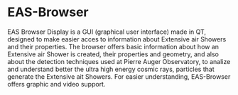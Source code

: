 # EAS-Browser

EAS Browser Display is a GUI (graphical user interface) made in QT, designed to make easier acces to information about Extensive air Showers and their properties. The browser offers basic information about how an Extensive air Shower is created, their properties and geometry, and also about the detection techniques used at Pierre Auger Observatory, to analize and understand better the ultra high energy cosmic rays, particles that generate the Extensive ait Showers.
For easier understanding, EAS-Browser offers graphic and video support. 
